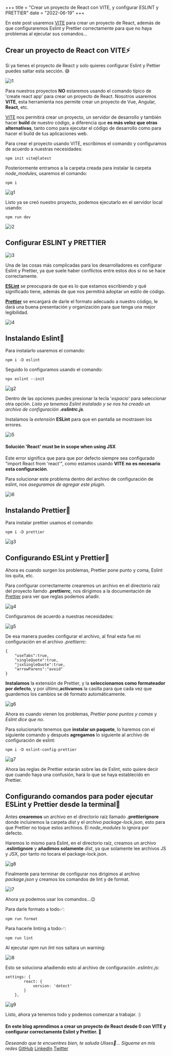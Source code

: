 +++
title = "Crear un proyecto de React con VITE, y configurar ESLINT y PRETTIER"
date = "2022-06-19"
+++

En este post usaremos [VITE](https://vitejs.dev/) para crear un proyecto de React, además de que configuraremos Eslint y Prettier correctamente para que no haya problemas al ejecutar sus comandos...

<!--more-->

## Crear un proyecto de React con VITE⚡

Si ya tienes el proyecto de React y solo quieres configurar Eslint y Pettier puedes saltar esta sección. 😅

![i1](https://user-images.githubusercontent.com/99143567/174501048-c997321f-7665-4e10-93bb-e1c3877225d9.png)

Para nuestros proyectos **NO** estaremos usando el comando típico de 'create react app' para crear un proyecto de React. Nosotros usaremos **VITE**, esta herramienta nos permite crear un proyecto de Vue, Angular, **React**, etc.  

[VITE](https://vitejs.dev/) nos permitirá crear un proyecto, un servidor de desarrollo y también hacer **build** de nuestro código, a diferencia que **es más veloz que otras alternativas**, tanto como para ejecutar el código de desarrollo como para hacer el build de tus aplicaciones web.

Para crear el proyecto usando VITE, escribimos el comando y configuramos de acuerdo a nuestras necesidades:

```
npm init vite@latest
````

Posteriormente entramos a la carpeta creada para instalar la carpeta *node_modules*, usaremos el comando:

```
npm i
````

![g1](https://user-images.githubusercontent.com/99143567/174501056-43104906-1980-4042-9e4d-b10e2a8aee00.gif)

Listo ya se creó nuestro proyecto, podemos ejecutarlo en el servidor local usando:

```
npm run dev
````

![i2](https://user-images.githubusercontent.com/99143567/174501072-1b652621-50c0-4b17-9e60-0b5b68282bbd.JPG)

## Configurar ESLINT y PRETTIER

![i3](https://user-images.githubusercontent.com/99143567/174501076-7f373c7a-1313-415b-abc0-a2582aa4528d.png)

Una de las cosas más complicadas para los desarrolladores es configurar Eslint y Prettier, ya que suele haber conflictos entre estos dos si no se hace correctamente.

**[ESLint](https://eslint.org/docs/user-guide/getting-started)** se preocupara de que es lo que estamos escribiendo y qué significado tiene, además de que nos permitirá adoptar un estilo de código.

**[Prettier](https://prettier.io/docs/en/options.html)** se encargará de darle el formato adecuado a nuestro código, le dará una buena presentación y organización para que tenga una mejor legibilidad.

![i4](https://user-images.githubusercontent.com/99143567/174501090-db10d6b1-c6f5-4727-9f2c-38aa33d24f13.png)

## Instalando Eslint🔵

Para instalarlo usaremos el comando: 

```
npm i -D eslint
````

Seguido lo configuramos usando el comando: 

```
npx eslint --init
````

![g2](https://user-images.githubusercontent.com/99143567/174501101-1f02783b-5206-4c22-97df-774e9026b2bf.gif)

Dentro de las opciones puedes presionar la tecla '*espacio*' para seleccionar otra opción. *Listo ya tenemos Eslint instalado y se nos ha creado un archivo de configuración **.eslintrc.js***.

Instalamos la *extensión* **ESLint** para que en pantalla se mostrasen los errores.

![i5](https://user-images.githubusercontent.com/99143567/174501107-345ef1c5-2d8a-4d64-b8a3-1df48e9843df.JPG)

#### Solución 'React' must be in scope when using JSX

Este error significa que para que por defecto siempre sea configurado "import React from 'react'", como estamos usando **VITE** **no es necesario esta configuración**.

Para solucionar este problema dentro del archivo de configuración de eslint, *nos aseguramos de agregar este plugin*.

![i6](https://user-images.githubusercontent.com/99143567/174501115-967f3ba7-9f6c-4667-8c7d-5005be4f66a9.JPG)

## Instalando Prettier🔵

Para instalar prettier usamos el comando:

```
npm i -D prettier
```

![g3](https://user-images.githubusercontent.com/99143567/174501124-da6846c0-425f-446d-a6f8-10d616c7f751.gif)

## Configurando ESLint y Prettier🔵

Ahora es cuando surgen los problemas, Prettier pone punto y coma, Eslint los quita, etc.

Para configurar correctamente crearemos un archivo en el directorio raíz del proyecto llamdo **.prettierrc**, nos dirigimos a la documentación de [Prettier](https://prettier.io/docs/en/options.html) para ver que reglas podemos añadir.

![g4](https://user-images.githubusercontent.com/99143567/174501131-0544b484-eec9-4c22-904f-cdc5adcbdd4f.gif)

Configuramos de acuerdo a nuestras necesidades:

![g5](https://user-images.githubusercontent.com/99143567/174501133-3a2f5887-6746-4dac-8663-7c20bce20686.gif)

De esa manera puedes configurar el archivo, al final esta fue mi configuración en el archivo *.prettierrc*:

```
{
    "useTabs":true,
    "singleQuote":true,
    "jsxSingleQuote":true,
    "arrowParens":"avoid"
}
````

**Instalamos** la extensión de Prettier, y la **seleccionamos como formateador por defecto**, y por último,**activamos** la casilla para que cada vez que guardemos los cambios se dé formato automáticamente.

![g6](https://user-images.githubusercontent.com/99143567/174501139-74622a7d-7139-4c7a-b4e0-d40c6660a060.gif)

Ahora es cuando vienen los problemas, *Prettier pone puntos y comas* y *Eslint dice que no*.

Para solucionarlo tenemos que **instalar un paquete**, lo haremos con el siguiente comando y después **agregamos** lo siguiente al archivo de configuración de eslint:

```
npm i -D eslint-config-prettier
````

![g7](https://user-images.githubusercontent.com/99143567/174510247-e12e0908-2072-4260-a5f6-5f42202706e6.gif)

Ahora las reglas de Prettier estarán sobre las de Eslint, esto quiere decir que cuando haya una confusión, hará lo que se haya establecido en Prettier.

## Configurando comandos para poder ejecutar ESLint y Prettier desde la terminal🔵

Antes **crearemos** un archivo en el directorio raíz llamado **.prettierignore** donde incluiremos la carpeta *dist* y el *archivo package-lock.json*, esto para que Prettier no toque estos archivos. El *node_modules* lo ignora por defecto.

Haremos lo mismo para Eslint, en el directorio raíz, creamos un archivo **.eslintignore** y **añadimos solamente** *dist*, ya que solamente lee archivos JS y JSX, por tanto no tocara el package-lock.json.

![g8](https://user-images.githubusercontent.com/99143567/174501150-8bb818b7-f4ea-409a-be3a-fb49525d2789.gif)

Finalmente para terminar de configurar nos dirigimos al archivo *package.json* y creamos los comandos de lint y de format.

![i7](https://user-images.githubusercontent.com/99143567/174501152-30d36c10-d826-43d0-bda8-01709de66369.JPG)

Ahora ya podemos usar los comandos...😉

Para darle formato a todo✅:

```
npm run format
````

Para hacerle linting a todo✅:

```
npm run lint
````

Al ejecutar *npm run lint* nos saltara un warning:

![i8](https://user-images.githubusercontent.com/99143567/174501162-03abdc80-68de-4cbc-b1a8-a29d0e4f783d.JPG)

Esto se soluciona añadiendo esto al archivo de configuración *.eslintrc.js*:

```
settings: {
        react: {
            version: 'detect'
        }
    },
````

![g9](https://user-images.githubusercontent.com/99143567/174501171-89de1af3-b545-4720-9e7d-c4a60e792239.gif)

Listo, ahora ya tenemos todo y podemos comenzar a trabajar. :)
#### En este blog aprendimos a crear un proyecto de React desde 0 con VITE y configurar correctamente Eslint y Prettier. 🚀

*Deseando que te encuentres bien, te saluda Ulises🤵...*
*Sígueme en mis redes*
[GitHub](https://github.com/UlisesOrnelasR)
[LinkedIn](https://www.linkedin.com/in/ulises-ornelas/)
[Twitter](https://twitter.com/UlisesOrnelass)
